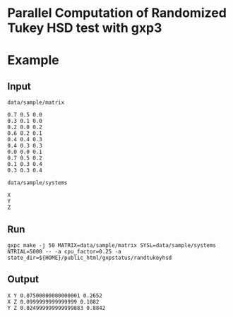 # Parallel Computation of Randomized Tukey HSD test with gxp3

# Example

## Input

`data/sample/matrix`

```
0.7 0.5 0.0
0.3 0.1 0.0
0.2 0.0 0.2
0.6 0.2 0.1
0.4 0.4 0.3
0.4 0.3 0.3
0.0 0.0 0.1
0.7 0.5 0.2
0.1 0.3 0.4
0.3 0.3 0.4
```

`data/sample/systems`

```
X
Y
Z
```

## Run

```
gxpc make -j 50 MATRIX=data/sample/matrix SYSL=data/sample/systems NTRIAL=5000 -- -a cpu_factor=0.25 -a state_dir=${HOME}/public_html/gxpstatus/randtukeyhsd
```

## Output

```
X Y 0.07500000000000001 0.2652
X Z 0.0999999999999999 0.1082
Y Z 0.024999999999999883 0.8842
```
